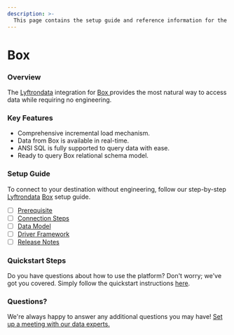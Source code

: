```yaml
---
description: >-
  This page contains the setup guide and reference information for the Box source connector.
---
```


# Box

### Overview

The [Lyftrondata](https://www.lyftrondata.com/) integration for [Box](https://www.lyftrondata.com/integration/box/)[ ](https://www.lyftrondata.com/integration/box/)provides the most natural way to access data while requiring no engineering.

### Key Features

* Comprehensive incremental load mechanism.
* Data from Box is available in real-time.&#x20;
* ANSI SQL is fully supported to query data with ease.
* Ready to query Box relational schema model.

### Setup Guide

To connect to your destination without engineering, follow our step-by-step [Lyftrondata](https://www.lyftrondata.com/)  [Box](https://www.lyftrondata.com/integration/box/) setup guide.

* [ ] [Prerequisite](../../technology-analytics/box/prerequisite.md)
* [ ] [Connection Steps](../../technology-analytics/box/connection-steps.md)
* [ ] [Data Model](../../technology-analytics/box/data-model/)
* [ ] [Driver Framework](../../technology-analytics/box/driver-framework/)
* [ ] [Release Notes](../../technology-analytics/box/release-notes.md)

### Quickstart Steps

Do you have questions about how to use the platform? Don't worry; we've got you covered. Simply follow the quickstart instructions [here](../../../quickstart-steps.md).

### Questions? <a href="#questions" id="questions"></a>

We're always happy to answer any additional questions you may have! [Set up a meeting with our data experts.](https://www.lyftrondata.com/book-a-meeting/)

